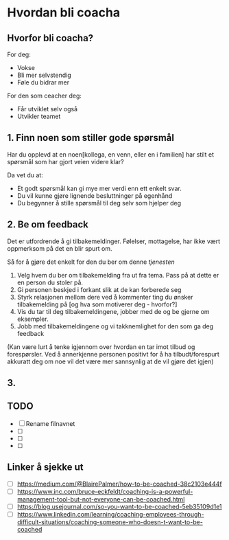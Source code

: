 # Hvordan bli coacha

## Hvorfor bli coacha?
For deg:
- Vokse
- Bli mer selvstendig
- Føle du bidrar mer

For den som ceacher deg:
- Får utviklet selv også
- Utvikler teamet


## 1. Finn noen som stiller gode spørsmål
Har du opplevd at en noen[kollega, en venn, eller en i familien] har stilt et spørsmål som har gjort veien videre klar? 

Da vet du at:

- Et godt spørsmål kan gi mye mer verdi enn ett enkelt svar.
- Du vil kunne gjøre lignende besluttninger på egenhånd
- Du begynner å stille spørsmål til deg selv som hjelper deg


## 2. Be om feedback
Det er utfordrende å gi tilbakemeldinger. Følelser, mottagelse, har ikke vært oppmerksom på det en blir spurt om.

Så for å gjøre det enkelt for den du ber om denne *tjenesten*

1. Velg hvem du ber om tilbakemelding fra ut fra tema. Pass på at dette er en person du stoler på.
2. Gi personen beskjed i forkant slik at de kan forberede seg
3. Styrk relasjonen mellom dere ved å kommenter ting du ønsker tilbakemelding på [og hva som motiverer deg - hvorfor?]
4. Vis du tar til deg tilbakemeldingene, jobber med de og be gjerne om eksempler.
5. Jobb med tilbakemeldingene og vi takknemlighet for den som ga deg feedback

(Kan være lurt å tenke igjennom over hvordan en tar imot tilbud og forespørsler. Ved å annerkjenne personen positivt for å ha tilbudt/forespurt akkuratt deg om noe vil det være mer sannsynlig at de vil gjøre det igjen)

## 3. 

## TODO

- [ ] Rename filnavnet
- [ ] 
- [ ] 
- [ ] 

## Linker å sjekke ut
- [ ] https://medium.com/@BlairePalmer/how-to-be-coached-38c2103e444f 
- [ ] https://www.inc.com/bruce-eckfeldt/coaching-is-a-powerful-management-tool-but-not-everyone-can-be-coached.html
- [ ] https://blog.usejournal.com/so-you-want-to-be-coached-5eb35109d1e1
- [ ] https://www.linkedin.com/learning/coaching-employees-through-difficult-situations/coaching-someone-who-doesn-t-want-to-be-coached